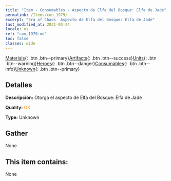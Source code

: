 ```yaml
---
title: "Item - Consumables - Aspecto de Elfa del Bosque: Elfa de Jade"
permalink: /Items/con_1979/
excerpt: "Era of Chaos  Aspecto de Elfa del Bosque: Elfa de Jade"
last_modified_at: 2021-03-24
locale: es
ref: "con_1979.md"
toc: false
classes: wide
---
```

 [Materials](/es/Items/){: .btn .btn--primary}[Artifacts](/es/Items/Artifacts/){: .btn .btn--success}[Units](/es/Items/Units/){: .btn .btn--warning}[Heroes](/es/Items/Heroes/){: .btn .btn--danger}[Consumables](/es/Items/Consumables/){: .btn .btn--info}[Unknown](/es/Items/Unknown/){: .btn .btn--primary}

## Detalles
 **Descripción:** Otorga el aspecto de Elfa del Bosque: Elfa de Jade

 **Quality:** <span style="color: #FF8C00">OK</span>

 **Type:** Unknown

## Gather

  None

## This item contains:

  None

